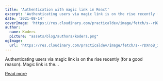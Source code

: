 ```yaml
---
title: 'Authentication with magic link in React'
excerpt: 'Authenticating users via magic link is on the rise recently (for a good reason). Magic link is the...'
date: '2021-08-14'
coverImage: 'https://res.cloudinary.com/practicaldev/image/fetch/s--rDXnoB_i--/c_imagga_scale,f_auto,fl_progressive,h_420,q_auto,w_1000/https://dev-to-uploads.s3.amazonaws.com/uploads/articles/bdpf9zokln7lasxxznor.jpg'
author:
  name: Koders
  picture: "assets/blog/authors/koders.png"
ogImage:
  url: 'https://res.cloudinary.com/practicaldev/image/fetch/s--rDXnoB_i--/c_imagga_scale,f_auto,fl_progressive,h_420,q_auto,w_1000/https://dev-to-uploads.s3.amazonaws.com/uploads/articles/bdpf9zokln7lasxxznor.jpg'
---
```


Authenticating users via magic link is on the rise recently (for a good reason). Magic link is the...

[Read more](https://dev.to/gogulaanand/authentication-with-magic-link-in-next-js-2k5p)
